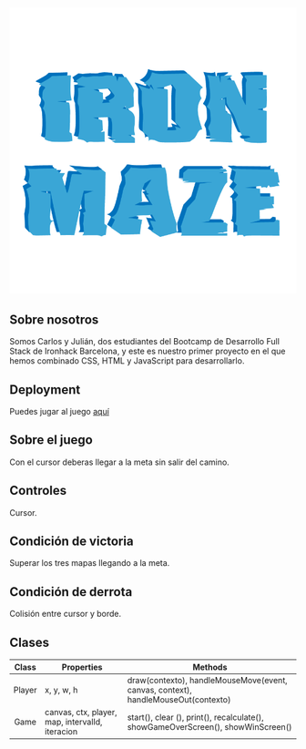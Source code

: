 
![logo-ironmaze](./images/logo.png)



## Sobre nosotros
Somos Carlos y Julián, dos estudiantes del Bootcamp de Desarrollo Full Stack de Ironhack Barcelona, y este es nuestro primer proyecto en el que hemos combinado CSS, HTML y JavaScript para desarrollarlo.


## Deployment
Puedes jugar al juego [aquí](https://juliancasillasp.github.io/the-game/)


## Sobre el juego
Con el cursor deberas llegar a la meta sin salir del camino.


## Controles
Cursor.

## Condición de victoria
Superar los tres mapas llegando a la meta.

## Condición de derrota
Colisión entre cursor y borde.

## Clases

|   Class   | Properties                                        | Methods                                                                            |
| :-------: | ------------------------------------------------- | ---------------------------------------------------------------------------------- |
|   Player  |    x, y, w, h                                     | draw(contexto), handleMouseMove(event, canvas, context), handleMouseOut(contexto)  |
|   Game    |   canvas, ctx, player, map, intervalId, iteracion | start(), clear (), print(), recalculate(), showGameOverScreen(), showWinScreen()   |                                    
